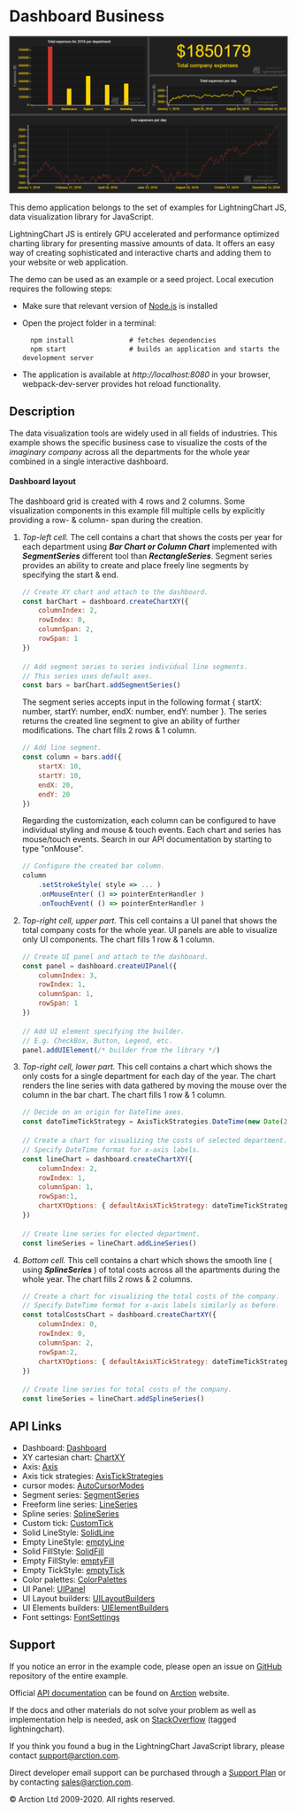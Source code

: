 # Dashboard Business

![Dashboard Business](dashboardBusiness.png)

This demo application belongs to the set of examples for LightningChart JS, data visualization library for JavaScript.

LightningChart JS is entirely GPU accelerated and performance optimized charting library for presenting massive amounts of data. It offers an easy way of creating sophisticated and interactive charts and adding them to your website or web application.

The demo can be used as an example or a seed project. Local execution requires the following steps:

- Make sure that relevant version of [Node.js](https://nodejs.org/en/download/) is installed
- Open the project folder in a terminal:

        npm install              # fetches dependencies
        npm start                # builds an application and starts the development server

- The application is available at *http://localhost:8080* in your browser, webpack-dev-server provides hot reload functionality.


## Description

The data visualization tools are widely used in all fields of industries. This example shows the specific business case to visualize the costs of the *imaginary company* across all the departments for the whole year combined in a single interactive dashboard.

#### Dashboard layout

The dashboard grid is created with 4 rows and 2 columns. Some visualization components in this example fill multiple cells by explicitly providing a row- & column- span during the creation.

1. *Top-left cell.* The cell contains a chart that shows the costs per year for each department using ***Bar Chart or Column Chart*** implemented with ***SegmentSeries*** different tool than ***RectangleSeries***. Segment series provides an ability to create and place freely line segments by specifying the start & end.

    ```javascript
    // Create XY chart and attach to the dashboard.
    const barChart = dashboard.createChartXY({
        columnIndex: 2,
        rowIndex: 0,
        columnSpan: 2,
        rowSpan: 1
    })

    // Add segment series to series individual line segments.
    // This series uses default axes.
    const bars = barChart.addSegmentSeries()
    ```
    The segment series accepts input in the following format { startX: number, startY: number, endX: number, endY: number }. The series returns the created line segment to give an ability of further modifications. The chart fills 2 rows & 1 column.

    ```javascript
    // Add line segment.
    const column = bars.add({
        startX: 10,
        startY: 10,
        endX: 20,
        endY: 20
    })
    ```

    Regarding the customization, each column can be configured to have individual styling and mouse & touch events. Each chart and series has mouse/touch events. Search in our API documentation by starting to type "onMouse".

    ```javascript
    // Configure the created bar column.
    column
        .setStrokeStyle( style => ... )
        .onMouseEnter( () => pointerEnterHandler )
        .onTouchEvent( () => pointerEnterHandler )
    ```

2. *Top-right cell, upper part.* This cell contains a UI panel that shows the total company costs for the whole year. UI panels are able to visualize only UI components. The chart fills 1 row & 1 column.

    ```javascript
    // Create UI panel and attach to the dashboard.
    const panel = dashboard.createUIPanel({
        columnIndex: 3,
        rowIndex: 1,
        columnSpan: 1,
        rowSpan: 1
    })

    // Add UI element specifying the builder.
    // E.g. CheckBox, Button, Legend, etc.
    panel.addUIElement(/* builder from the library */)
    ```

 3. *Top-right cell, lower part.* This cell contains a chart which shows the only costs for a single department for each day of the year. The chart renders the line series with data gathered by moving the mouse over the column in the bar chart. The chart fills 1 row & 1 column.

    ```javascript
    // Decide on an origin for DateTime axes.
    const dateTimeTickStrategy = AxisTickStrategies.DateTime(new Date(2018, 0, 1))

    // Create a chart for visualizing the costs of selected department.
    // Specify DateTime format for x-axis labels.
    const lineChart = dashboard.createChartXY({
        columnIndex: 2, 
        rowIndex: 1, 
        columnSpan: 1, 
        rowSpan:1, 
        chartXYOptions: { defaultAxisXTickStrategy: dateTimeTickStrategy }
    })

    // Create line series for elected department.
    const lineSeries = lineChart.addLineSeries()
    ```

4. *Bottom cell.* This cell contains a chart which shows the smooth line ( using ***SplineSeries*** ) of total costs across all the apartments during the whole year. The chart fills 2 rows & 2 columns.
    ```javascript
    // Create a chart for visualizing the total costs of the company.
    // Specify DateTime format for x-axis labels similarly as before.
    const totalCostsChart = dashboard.createChartXY({
        columnIndex: 0, 
        rowIndex: 0, 
        columnSpan: 2, 
        rowSpan:2, 
        chartXYOptions: { defaultAxisXTickStrategy: dateTimeTickStrategy }
    })

    // Create line series for total costs of the company.
    const lineSeries = lineChart.addSplineSeries()
    ```


## API Links

* Dashboard: [Dashboard]
* XY cartesian chart: [ChartXY]
* Axis: [Axis]
* Axis tick strategies: [AxisTickStrategies]
* cursor modes: [AutoCursorModes]
* Segment series: [SegmentSeries]
* Freeform line series: [LineSeries]
* Spline series: [SplineSeries]
* Custom tick: [CustomTick]
* Solid LineStyle: [SolidLine]
* Empty LineStyle: [emptyLine]
* Solid FillStyle: [SolidFill]
* Empty FillStyle: [emptyFill]
* Empty TickStyle: [emptyTick]
* Color palettes: [ColorPalettes]
* UI Panel: [UIPanel]
* UI Layout builders: [UILayoutBuilders]
* UI Elements builders: [UIElementBuilders]
* Font settings: [FontSettings]


## Support

If you notice an error in the example code, please open an issue on [GitHub][0] repository of the entire example.

Official [API documentation][1] can be found on [Arction][2] website.

If the docs and other materials do not solve your problem as well as implementation help is needed, ask on [StackOverflow][3] (tagged lightningchart).

If you think you found a bug in the LightningChart JavaScript library, please contact support@arction.com.

Direct developer email support can be purchased through a [Support Plan][4] or by contacting sales@arction.com.

[0]: https://github.com/Arction/
[1]: https://www.arction.com/lightningchart-js-api-documentation/
[2]: https://www.arction.com
[3]: https://stackoverflow.com/questions/tagged/lightningchart
[4]: https://www.arction.com/support-services/

© Arction Ltd 2009-2020. All rights reserved.


[Dashboard]: https://www.arction.com/lightningchart-js-api-documentation/v1.3.0/classes/dashboard.html
[ChartXY]: https://www.arction.com/lightningchart-js-api-documentation/v1.3.0/classes/chartxy.html
[Axis]: https://www.arction.com/lightningchart-js-api-documentation/v1.3.0/classes/axis.html
[AxisTickStrategies]: https://www.arction.com/lightningchart-js-api-documentation/v1.3.0/globals.html#axistickstrategies
[AutoCursorModes]: https://www.arction.com/lightningchart-js-api-documentation/v1.3.0/enums/autocursormodes.html
[SegmentSeries]: https://www.arction.com/lightningchart-js-api-documentation/v1.3.0/classes/segmentseries.html
[LineSeries]: https://www.arction.com/lightningchart-js-api-documentation/v1.3.0/classes/lineseries.html
[SplineSeries]: https://www.arction.com/lightningchart-js-api-documentation/v1.3.0/classes/splineseries.html
[CustomTick]: https://www.arction.com/lightningchart-js-api-documentation/v1.3.0/classes/customtick.html
[SolidLine]: https://www.arction.com/lightningchart-js-api-documentation/v1.3.0/classes/solidline.html
[emptyLine]: https://www.arction.com/lightningchart-js-api-documentation/v1.3.0/globals.html#emptyline
[SolidFill]: https://www.arction.com/lightningchart-js-api-documentation/v1.3.0/classes/solidfill.html
[emptyFill]: https://www.arction.com/lightningchart-js-api-documentation/v1.3.0/globals.html#emptyfill
[emptyTick]: https://www.arction.com/lightningchart-js-api-documentation/v1.3.0/globals.html#emptytick
[ColorPalettes]: https://www.arction.com/lightningchart-js-api-documentation/v1.3.0/globals.html#colorpalettes
[UIPanel]: https://www.arction.com/lightningchart-js-api-documentation/v1.3.0/classes/uipanel.html
[UILayoutBuilders]: https://www.arction.com/lightningchart-js-api-documentation/v1.3.0/globals.html#uilayoutbuilders
[UIElementBuilders]: https://www.arction.com/lightningchart-js-api-documentation/v1.3.0/globals.html#uielementbuilders
[FontSettings]: https://www.arction.com/lightningchart-js-api-documentation/v1.3.0/classes/fontsettings.html

